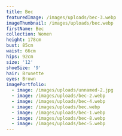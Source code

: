 ```yaml
---
title: Bec
featuredImage: /images/uploads/bec-3.webp
imageThumbnail: /images/uploads/bec.webp
firstName: Bec
collection: Women
height: 178cm
bust: 85cm
waist: 66cm
hips: 92cm
size: '12'
shoeSize: '9'
hair: Brunette
eyes: Brown
imagePortfolio:
  - image: /images/uploads/unnamed-2.jpg
  - image: /images/uploads/bec-2.webp
  - image: /images/uploads/bec-4.webp
  - image: /images/uploads/bec.webp
  - image: /images/uploads/bec-1.webp
  - image: /images/uploads/bec-8.webp
  - image: /images/uploads/bec-5.webp
---
```


